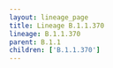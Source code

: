 ```yaml
---
layout: lineage_page
title: Lineage B.1.1.370
lineage: B.1.1.370
parent: B.1.1
children: ['B.1.1.370']
---
```

